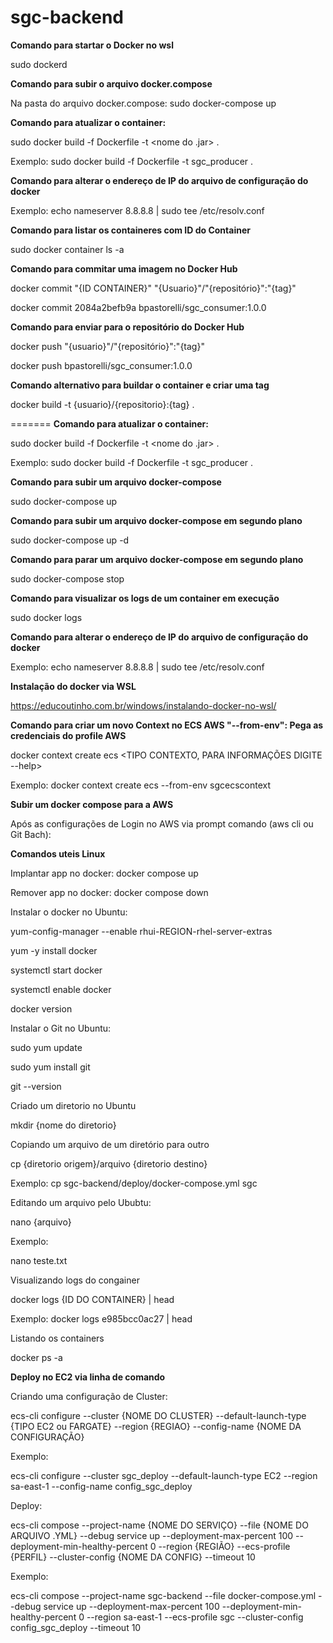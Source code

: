 # sgc-backend

<b>Comando para startar o Docker no wsl</b>

 sudo dockerd

<b>Comando para subir o arquivo docker.compose</b>

Na pasta do arquivo docker.compose: 
sudo docker-compose up

<b>Comando para atualizar o container:</b>

sudo docker build -f Dockerfile -t <nome do .jar> .

Exemplo:
sudo docker build -f Dockerfile -t sgc_producer .

<b>Comando para alterar o endereço de IP do arquivo de configuração do docker</b>

Exemplo:
echo nameserver 8.8.8.8 | sudo tee /etc/resolv.conf

<b>Comando para listar os containeres com ID do Container</b>

sudo docker container ls -a

<b>Comando para commitar uma imagem no Docker Hub</b>

docker commit "{ID CONTAINER}" "{Usuario}"/"{repositório}":"{tag}"
 
docker commit 2084a2befb9a bpastorelli/sgc_consumer:1.0.0

<b>Comando para enviar para o repositório do Docker Hub</b>

docker push "{usuario}"/"{repositório}":"{tag}"

docker push bpastorelli/sgc_consumer:1.0.0

<b>Comando alternativo para buildar o container e criar uma tag</b>

docker build -t {usuario}/{repositorio}:{tag} .
 
=======
<b>Comando para atualizar o container:</b>

sudo docker build -f Dockerfile -t <nome do .jar> .

Exemplo:
sudo docker build -f Dockerfile -t sgc_producer .

<b>Comando para subir um arquivo docker-compose</b>

<diretorio do arquivo> sudo docker-compose up

<b>Comando para subir um arquivo docker-compose em segundo plano</b>

<diretorio do arquivo> sudo docker-compose up -d

<b>Comando para parar um arquivo docker-compose em segundo plano</b>

<diretorio do arquivo> sudo docker-compose stop

<b>Comando para visualizar os logs de um container em execução</b>

<diretorio do arquivo>  sudo docker logs <nome do container>

<b>Comando para alterar o endereço de IP do arquivo de configuração do docker</b>

Exemplo:
echo nameserver 8.8.8.8 | sudo tee /etc/resolv.conf

<b>Instalação do docker via WSL</b>

https://educoutinho.com.br/windows/instalando-docker-no-wsl/

<b>Comando para criar um novo Context no ECS AWS "--from-env": Pega as credenciais do profile AWS</b>

docker context create ecs <TIPO CONTEXTO, PARA INFORMAÇÕES DIGITE --help> <NOME DO CONTEXTO>

Exemplo:
docker context create ecs --from-env sgcecscontext

<b>Subir um docker compose para a AWS</b>

Após as configurações de Login no AWS via prompt comando (aws cli ou Git Bach):

<b>Comandos uteis Linux</b>

Implantar app no docker: 
docker compose up

Remover app no docker: 
docker compose down

Instalar o docker no Ubuntu:

yum-config-manager --enable rhui-REGION-rhel-server-extras

yum -y install docker 

systemctl start docker

systemctl enable docker

docker version

Instalar o Git no Ubuntu:

sudo yum update

sudo yum install git

git --version

Criado um diretorio no Ubuntu

mkdir {nome do diretorio}

Copiando um arquivo de um diretório para outro

cp {diretorio origem}/arquivo {diretorio destino}

Exemplo: cp sgc-backend/deploy/docker-compose.yml sgc

Editando um arquivo pelo Ububtu:

nano {arquivo}

Exemplo:

nano teste.txt

Visualizando logs do congainer

docker logs {ID DO CONTAINER} | head

Exemplo: docker logs e985bcc0ac27 | head

Listando os containers

docker ps -a

<b>Deploy no EC2 via linha de comando</b>

Criando uma configuração de Cluster:

ecs-cli configure --cluster {NOME DO CLUSTER} --default-launch-type {TIPO EC2 ou FARGATE} --region {REGIAO} --config-name {NOME DA CONFIGURAÇÃO} 

Exemplo:

ecs-cli configure --cluster sgc_deploy --default-launch-type EC2 --region sa-east-1 --config-name config_sgc_deploy   

Deploy:

ecs-cli compose --project-name {NOME DO SERVIÇO} --file {NOME DO ARQUIVO .YML} --debug service up  --deployment-max-percent 100 --deployment-min-healthy-percent 0 --region {REGIÃO} --ecs-profile {PERFIL} --cluster-config {NOME DA CONFIG} --timeout 10

Exemplo:

ecs-cli compose --project-name sgc-backend --file docker-compose.yml --debug service up  --deployment-max-percent 100 --deployment-min-healthy-percent 0 --region sa-east-1 --ecs-profile sgc --cluster-config config_sgc_deploy --timeout 10
